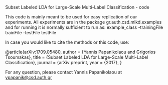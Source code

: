 Subset Labeled LDA for Large-Scale Multi-Label Classification - code

This code is mainly meant to be used for easy replication of our experiments.
All experiments are in the package gr.auth.csd.mlkd.examples and for running it is normally sufficient to run as:
example_class -trainingFile trainFile -testFile testFile


In case you would like to cite the methods or this code, use:

@article{arXiv:1709.05480,
  author  = {Yannis Papanikolaou and Grigorios Tsoumakas},
  title   = {Subset Labeled LDA for Large-Scale Multi-Label Classification},
  journal = {arXiv preprint,
  year    = {2017},
}

For any question, please contact Yannis Papanikolaou at ypapanik@csd.auth.gr

